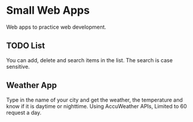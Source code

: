 # Small Web Apps
Web apps to practice web development.
## TODO List
You can add, delete and search items in the list.
The search is case sensitive.
## Weather App
Type in the name of your city and get the weather, the temperature and know if it is daytime or nighttime.
Using AccuWeather APIs, Limited to 60 request a day.
